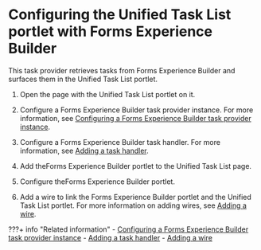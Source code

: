 # Configuring the Unified Task List portlet with Forms Experience Builder

This task provider retrieves tasks from Forms Experience Builder and surfaces them in the Unified Task List portlet.

1.  Open the page with the Unified Task List portlet on it.

2.  Configure a Forms Experience Builder task provider instance. For more information, see [Configuring a Forms Experience Builder task provider instance](../unified_task_list/utl_for_adm/creating_task_provider_instance/cfg_feb_task_provider_instance/index.md).

3.  Configure a Forms Experience Builder task handler. For more information, see [Adding a task handler](../unified_task_list/utl_for_adm/utl_add_task_handler.md).

4.  Add theForms Experience Builder portlet to the Unified Task List page.

5.  Configure theForms Experience Builder portlet.

6.  Add a wire to link the Forms Experience Builder portlet and the Unified Task List portlet. For more information on adding wires, see [Adding a wire](../../../deployment/manage/portal_admin_tools/portal_user_interface/managing_pages/portlet_wires/portlet_wires_using_page_layout/h_wires_add.md).



???+ info "Related information"
    - [Configuring a Forms Experience Builder task provider instance](../unified_task_list/utl_for_adm/creating_task_provider_instance/cfg_feb_task_provider_instance/index.md)
    - [Adding a task handler](../unified_task_list/utl_for_adm/utl_add_task_handler.md)
    - [Adding a wire](../../../deployment/manage/portal_admin_tools/portal_user_interface/managing_pages/portlet_wires/portlet_wires_using_page_layout/h_wires_add.md)

